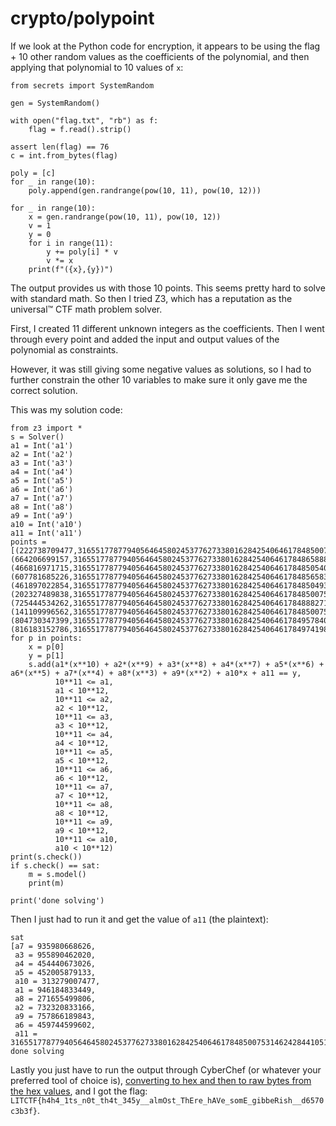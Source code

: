# crypto/polypoint
If we look at the Python code for encryption, it appears to be using the flag + 10 other random values as the coefficients of the polynomial, and then applying that polynomial to 10 values of `x`:
```python3
from secrets import SystemRandom

gen = SystemRandom()

with open("flag.txt", "rb") as f:
    flag = f.read().strip()

assert len(flag) == 76
c = int.from_bytes(flag)

poly = [c]
for _ in range(10):
    poly.append(gen.randrange(pow(10, 11), pow(10, 12)))

for _ in range(10):
    x = gen.randrange(pow(10, 11), pow(10, 12))
    v = 1
    y = 0
    for i in range(11):
        y += poly[i] * v
        v *= x
    print(f"({x},{y})")
```
The output provides us with those 10 points. This seems pretty hard to solve with standard math. So then I tried Z3, which has a reputation as the universal™ CTF math problem solver. 

First, I created 11 different unknown integers as the coefficients. Then I went through every point and added the input and output values of the polynomial as constraints.

However, it was still giving some negative values as solutions, so I had to further constrain the other 10 variables to make sure it only gave me the correct solution.

This was my solution code:

```python3
from z3 import *
s = Solver()
a1 = Int('a1')
a2 = Int('a2')
a3 = Int('a3')
a4 = Int('a4')
a5 = Int('a5')
a6 = Int('a6')
a7 = Int('a7')
a8 = Int('a8')
a9 = Int('a9')
a10 = Int('a10')
a11 = Int('a11')
points = [(222738709477,316551778779405646458024537762733801628425406461784850075599026498565053741337014147035678112471767302308313353838044031384848988200756445707893827080502933079092477245748936205615933),
(664206699157,316551778779405646458024537762733801628425406461784865888104427550077373548635944879652146674701538655158942462878858974744248309318363468921449484127695581959767202569054993652750413),
(466816971715,316551778779405646458024537762733801628425406461784850540303274228943505333219096607064771157569751164935212810740341383248296484763121216876204976922546302648442276863425162951302531),
(607781685226,316551778779405646458024537762733801628425406461784856583382479099611040995482582095486729568867989002474408931170294156825431149788517895709696274929020833693332497499840363986925099),
(461897022854,316551778779405646458024537762733801628425406461784850493556595331266454714391588455928605071712770811139310679403293828814206705942751367641724970531838791010168761153135360884888535),
(202327489838,316551778779405646458024537762733801628425406461784850075423398238878408230054253297735101192329059219854114270219684709044279114983523359477376014765414249172332168704365910277580351),
(725444534262,316551778779405646458024537762733801628425406461784888271334595529696194192935525696332159935854379702373400181836567569198038350522944722135426814323563038237838302091934606155414343),
(141109996562,316551778779405646458024537762733801628425406461784850075317586071223857237881593915942449100069207516884338864872222789437630103529153819546593153502414706533022296987673577977490643),
(804730347399,316551778779405646458024537762733801628425406461784957840821679977943920236001416214794146567946679239226799972519639121487616962138348188601823466436334038618719972219587477332148495),
(816183152786,316551778779405646458024537762733801628425406461784974198308680985846108087143358779128530920963540979977208391612900806473785228320819563422998987542015274186487481705512333905741139)]
for p in points:
    x = p[0]
    y = p[1]
    s.add(a1*(x**10) + a2*(x**9) + a3*(x**8) + a4*(x**7) + a5*(x**6) + a6*(x**5) + a7*(x**4) + a8*(x**3) + a9*(x**2) + a10*x + a11 == y,
          10**11 <= a1,
          a1 < 10**12,
          10**11 <= a2,
          a2 < 10**12,
          10**11 <= a3,
          a3 < 10**12,
          10**11 <= a4,
          a4 < 10**12,
          10**11 <= a5,
          a5 < 10**12,
          10**11 <= a6,
          a6 < 10**12,
          10**11 <= a7,
          a7 < 10**12,
          10**11 <= a8,
          a8 < 10**12,
          10**11 <= a9,
          a9 < 10**12,
          10**11 <= a10,
          a10 < 10**12)
print(s.check())
if s.check() == sat:
    m = s.model()
    print(m)

print('done solving')
```
Then I just had to run it and get the value of `a11` (the plaintext):
```
sat
[a7 = 935980668626,
 a3 = 955890462020,
 a4 = 454440673026,
 a5 = 452005879133,
 a10 = 313279007477,
 a1 = 946184833449,
 a8 = 271655499806,
 a2 = 732320833166,
 a9 = 757866189843,
 a6 = 459744599602,
 a11 = 316551778779405646458024537762733801628425406461784850075314624284410512205504185854127162483240834258174499942538442249509701418557132428064898960083863248218687532418743039826290301]
done solving
```
Lastly you just have to run the output through CyberChef (or whatever your preferred tool of choice is), [converting to hex and then to raw bytes from the hex values](https://gchq.github.io/CyberChef/#recipe=To_Base(16)From_Hex('Auto')&input=MzE2NTUxNzc4Nzc5NDA1NjQ2NDU4MDI0NTM3NzYyNzMzODAxNjI4NDI1NDA2NDYxNzg0ODUwMDc1MzE0NjI0Mjg0NDEwNTEyMjA1NTA0MTg1ODU0MTI3MTYyNDgzMjQwODM0MjU4MTc0NDk5OTQyNTM4NDQyMjQ5NTA5NzAxNDE4NTU3MTMyNDI4MDY0ODk4OTYwMDgzODYzMjQ4MjE4Njg3NTMyNDE4NzQzMDM5ODI2MjkwMzAx), and I got the flag: `LITCTF{h4h4_1ts_n0t_th4t_345y__almOst_ThEre_hAVe_somE_gibbeRish__d6570c3b3f}`.
